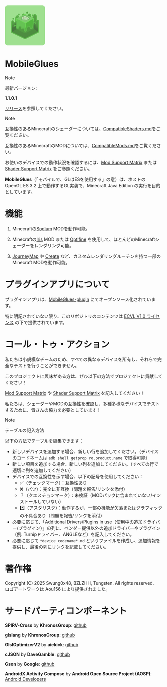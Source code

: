 <img src="assets/MobileGlues-icon.png" width="128">

MobileGlues  
====

> [!NOTE]
> 
> 最新バージョン:
> 
> **1.1.0.1**
> 
> [リリース](https://github.com/Swung0x48/MobileGlues-release/releases)を参照してください。

> [!NOTE]
> 
> 互換性のあるMinecraftのシェーダーについては、[CompatibleShaders.md](https://github.com/Swung0x48/MobileGlues-release/blob/main/CompatibleShaders.md)をご覧ください。
> 
> 互換性のあるMinecraftのMODについては、[CompatibleMods.md](https://github.com/Swung0x48/MobileGlues-release/blob/main/CompatibleMods.md)をご覧ください。
> 
> お使いのデバイスでの動作状況を確認するには、[Mod Support Matrix](https://github.com/Swung0x48/MobileGlues-release/blob/main/ModSupportMatrix.md) または [Shader Support Matrix](https://github.com/Swung0x48/MobileGlues-release/blob/main/ShaderSupportMatrix.md) をご参照ください。

**MobileGlues**（「モバイルで、GLはESを使用する」の意）は、ホストの OpenGL ES 3.2 上で動作するGL実装で、Minecraft Java Edition の実行を目的としています。

機能  
====

1. Minecraftの[Sodium](https://github.com/CaffeineMC/sodium) MODを動作可能。  

2. Minecraftの[Iris](https://github.com/IrisShaders/Iris) MOD または [Optifine](https://optifine.net/home) を使用して、ほとんどのMinecraftシェーダーをレンダリング可能。  

3. [JourneyMap](https://teamjm.github.io/journeymap-docs/latest) や [Create](https://createmod.net) など、カスタムレンダリングルーチンを持つ一部のMinecraft MODを動作可能。  

プラグインアプリについて  
====

プラグインアプリは、[MobileGlues-plugin](https://github.com/Swung0x48/MobileGlues-plugin) にてオープンソース化されています。

特に明記されていない限り、このリポジトリのコンテンツは [ECVL V1.0 ライセンス](https://github.com/Swung0x48/MobileGlues-plugin/blob/main/LICENSE.md) の下で提供されています。

コール・トゥ・アクション  
====

私たちは小規模なチームのため、すべての異なるデバイスを所有し、それらで完全なテストを行うことができません。

このプロジェクトに興味がある方は、ぜひ以下の方法でプロジェクトに貢献してください！

[Mod Support Matrix](https://github.com/Swung0x48/MobileGlues-release/blob/main/ModSupportMatrix.md) や [Shader Support Matrix](https://github.com/Swung0x48/MobileGlues-release/blob/main/ShaderSupportMatrix.md) を記入してください！

私たちは、シェーダーやMODの互換性を確認し、多種多様なデバイスでテストするために、皆さんの協力を必要としています！

> [!NOTE]  
> テーブルの記入方法  
> 
> 以下の方法でテーブルを編集できます：
> 
> - 新しいデバイスを追加する場合、新しい行を追加してください。（デバイスのコードネームは `adb shell getprop ro.product.name` で取得可能）  
> - 新しい項目を追加する場合、新しい列を追加してください。（すべての行で適切に列を追加してください）  
> - デバイスでの互換性を示す場合、以下の記号を使用してください：
>   - ✅（チェックマーク）：互換性あり  
>   - ❌（バツ）：完全に非互換（問題を報告/リンクを添付）  
>   - ？（クエスチョンマーク）：未検証（MODパックに含まれていない/インストールしていない）  
>   - *️⃣（アスタリスク）：動作するが、一部の機能が欠落またはグラフィックの不具合あり（問題を報告/リンクを添付）  
> - 必要に応じて、「Additional Drivers/Plugins in use（使用中の追加ドライバー/プラグイン）」の列に、ベンダー提供以外の追加ドライバーやプラグイン（例: Turnipドライバー、ANGLEなど）を記入してください。  
> - 必要に応じて `*device_codename*.md` というファイルを作成し、追加情報を提供し、最後の列にリンクを記載してください。  

著作権  
====

Copyright (C) 2025 Swung0x48, BZLZHH, Tungsten. All rights reserved.  
ロゴアートワークは Aou156 により提供されました。

サードパーティコンポーネント  
====

**SPIRV-Cross** by **KhronosGroup**: [github](https://github.com/KhronosGroup/SPIRV-Cross)  

**glslang** by **KhronosGroup**: [github](https://github.com/KhronosGroup/glslang)  

**GlslOptimizerV2** by **aiekick**: [github](https://github.com/aiekick/GlslOptimizerV2)  

**cJSON** by **DaveGamble**: [github](https://github.com/DaveGamble/cJSON)  

**Gson** by **Google**: [github](https://github.com/google/gson)  

**AndroidX Activity Compose** by **Android Open Source Project (AOSP)**: [Android Developers](https://developer.android.com/jetpack/androidx/releases/activity)
